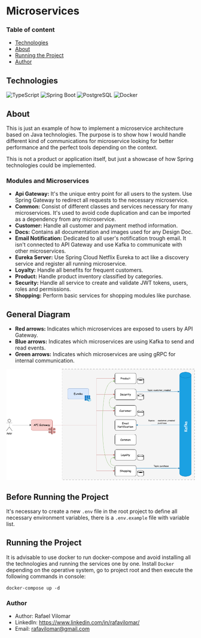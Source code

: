 # Microservices

### Table of content
- [Technologies](#technologies)
- [About](#about)
- [Running the Project](#running-the-project)
- [Author](#author)

## Technologies
![TypeScript](https://img.shields.io/badge/-Java-FF160B?style=flat&logo=Java&logoColor=ffffff)
![Spring Boot](https://img.shields.io/badge/-Socket_io-6DB33F?style=flat&logo=springboot&logoColor=fff)
![PostgreSQL](https://img.shields.io/badge/-Postgres-4169E1?style=flat&logo=postgresql&logoColor=fff)
![Docker](https://img.shields.io/badge/-Docker-2496ED?style=flat&logo=Docker&logoColor=fff)


## About
This is just an example of how to implement a microservice architecture based on Java technologies. The purpose is to 
show how I would handle different kind of communications for microservice looking for better performance and the perfect
tools depending on the context.

This is not a product or application itself, but just a showcase of how Spring technologies could be implemented.

### Modules and Microservices
- **Api Gateway:** It's the unique entry point for all users to the system. Use Spring Gateway to redirect all requests to the necessary microservice.
- **Common:** Consist of different classes and services necessary for many microservices. It's used to avoid code duplication and can be imported as a dependency from any microservice.
- **Customer:** Handle all customer and payment method information.
- **Docs:** Contains all documentation and images used for any Design Doc.
- **Email Notification:** Dedicated to all user's notification trough email. It isn't connected to API Gateway and use Kafka to communicate with other microservices.
- **Eureka Server:** Use Spring Cloud Netflix Eureka to act like a discovery service and register all running microservice.
- **Loyalty:** Handle all benefits for frequent customers.
- **Product:** Handle product inventory classified by categories.
- **Security:** Handle all service to create and validate JWT tokens, users, roles and permissions.
- **Shopping:** Perform basic services for shopping modules like purchase.

## General Diagram

- **Red arrows:** Indicates which microservices are exposed to users by API Gateway.
- **Blue arrows:** Indicates which microservices are using Kafka to send and read events.
- **Green arrows:** Indicates which microservices are using gRPC for internal communication.

![General Diagram.png](docs%2Fimages%2FGeneral%20Diagram.png)


## Before Running the Project
It's necessary to create a new `.env` file in the root project to define all necessary environment variables, there is 
a `.env.example` file with variable list. 

## Running the Project
It is advisable to use docker to run docker-compose and avoid installing all the technologies and running the services 
one by one. Install `Docker` depending on the operative system, go to project root and then execute the following 
commands in console:

```shell
docker-compose up -d
```

### Author
- Author: Rafael Vilomar
- LinkedIn: https://www.linkedin.com/in/rafavilomar/
- Email: rafavilomar@gmail.com